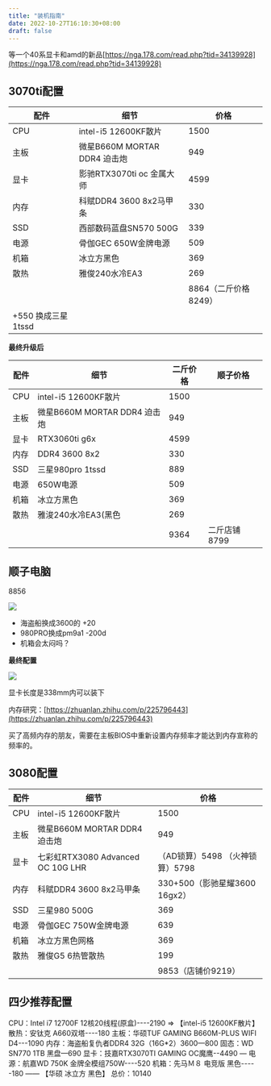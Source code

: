 ```yaml
---
title: "装机指南"
date: 2022-10-27T16:10:30+08:00
draft: false
---
```


等一个40系显卡和amd的新品[https://nga.178.com/read.php?tid=34139928](https://nga.178.com/read.php?tid=34139928)

## 3070ti配置

|配件|细节|价格|
|-|-|-|
|CPU|intel-i5 12600KF散片|1500|
|主板|微星B660M MORTAR DDR4 迫击炮|949|
|显卡|影驰RTX3070ti oc 金属大师|4599|
|内存|科赋DDR4 3600 8x2马甲条|330|
|SSD|西部数码蓝盘SN570 500G|339|
|电源|骨伽GEC 650W金牌电源|509|
|机箱|冰立方黑色|369|
|散热|雅俊240水冷EA3|269|
|||8864（二斤价格8249）|
|+550 换成三星1tssd|||


**最终升级后**

|配件|细节|二斤价格|顺子价格|
|-|-|-|-|
|CPU|intel-i5 12600KF散片|1500||
|主板|微星B660M MORTAR DDR4 迫击炮|949||
|显卡|RTX3060ti g6x|4599||
|内存|DDR4 3600 8x2|330||
|SSD|三星980pro 1tssd|889||
|电源|650W电源|509||
|机箱|冰立方黑色|369||
|散热|雅浚240水冷EA3(黑色|269||
|||9364|二斤店铺8799|




## 顺子电脑

8856

![](https://secure2.wostatic.cn/static/9vr86kSuLXa98CXHnbsoVu/image.png?auth_key=1668143433-2H46FFe2KGXMKBXVtbqN4T-0-bbba4073e2070af2a1db2ffe74051366)

- 海盗船换成3600的 +20
- 980PRO换成pm9a1 -200d
- 机箱会太闷吗？

**最终配置**

![](https://secure2.wostatic.cn/static/cVtPcyxNoi6AAzpEU8aRyh/image.png?auth_key=1668143433-oXQK3thnMfoCEUvEpLDPiq-0-378169905d16dfba7c8545bebdedd487)

显卡长度是338mm内可以装下

内存研究：[https://zhuanlan.zhihu.com/p/225796443](https://zhuanlan.zhihu.com/p/225796443) 

买了高频内存的朋友，需要在主板BIOS中重新设置内存频率才能达到内存宣称的频率的。

## 3080配置

|配件|细节|价格|
|-|-|-|
|CPU|intel-i5 12600KF散片|1500|
|主板|微星B660M MORTAR DDR4 迫击炮|949|
|显卡|七彩虹RTX3080 Advanced OC 10G LHR|（AD锁算）5498 （火神锁算）5798|
|内存|科赋DDR4 3600 8x2马甲条|330+500（影驰星耀3600 16gx2）|
|SSD|三星980 500G|369|
|电源|骨伽GEC 750W金牌电源|639|
|机箱|冰立方黑色网格|369|
|散热|雅俊G5 6热管散热|199|
|||9853（店铺价9219）|


## 四少推荐配置

CPU：Intel i7 12700F 12核20线程(原盒)----2190 => 【intel-i5 12600KF散片】
散热：安钛克 A660双塔----180
主板：华硕TUF GAMING B660M-PLUS WIFI D4---1090
内存：海盗船复仇者DDR4 32G（16G*2）3600—800
固态：WD SN770 1TB 黑盘—690
显卡：技嘉RTX3070TI GAMING OC魔鹰--4490 — 
电源：航嘉WD 750K 金牌全模组750W----520
机箱：先马Ｍ８ 电竞版 黑色-----180 —— 【华硕 冰立方 黑色】
总价：10140